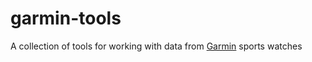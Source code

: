 garmin-tools
============

A collection of tools for working with data from [Garmin](https://www.garmin.com/) sports watches
